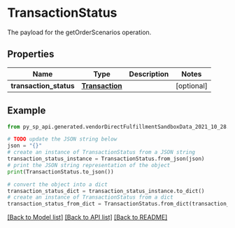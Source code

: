 # TransactionStatus

The payload for the getOrderScenarios operation.

## Properties

Name | Type | Description | Notes
------------ | ------------- | ------------- | -------------
**transaction_status** | [**Transaction**](Transaction.md) |  | [optional] 

## Example

```python
from py_sp_api.generated.vendorDirectFulfillmentSandboxData_2021_10_28.models.transaction_status import TransactionStatus

# TODO update the JSON string below
json = "{}"
# create an instance of TransactionStatus from a JSON string
transaction_status_instance = TransactionStatus.from_json(json)
# print the JSON string representation of the object
print(TransactionStatus.to_json())

# convert the object into a dict
transaction_status_dict = transaction_status_instance.to_dict()
# create an instance of TransactionStatus from a dict
transaction_status_from_dict = TransactionStatus.from_dict(transaction_status_dict)
```
[[Back to Model list]](../README.md#documentation-for-models) [[Back to API list]](../README.md#documentation-for-api-endpoints) [[Back to README]](../README.md)


